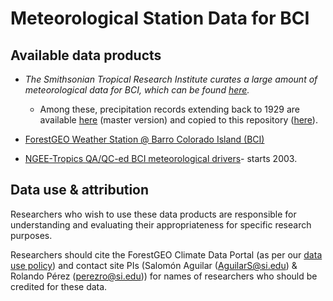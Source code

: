 # Meteorological Station Data for BCI

## Available data products

- *The Smithsonian Tropical Research Institute curates a large amount of meteorological data for BCI, which can be found [here](https://biogeodb.stri.si.edu/physical_monitoring/research/barrocolorado).*

    - Among these, precipitation records extending back to 1929 are available [here](https://smithsonian.figshare.com/articles/Barro_Colorado_Island_Clearing_Precipitation_manual/10042502) (master version) and copied to this repository ([here](https://github.com/forestgeo/Climate/tree/master/Climate_Data/Met_Stations/BCI/El_Claro_precip_starting_1929/20180168_bci_manual_cl_ra)). 

- [ForestGEO Weather Station @ Barro Colorado Island (BCI)](https://github.com/forestgeo/Climate/tree/master/Climate_Data/Met_Stations/BCI/ForestGEO_met_station-BCI)

- [NGEE-Tropics QA/QC-ed BCI meteorological drivers](https://ngt-data.lbl.gov/dois/NGT0062/)- starts 2003.

## Data use & attribution
Researchers who wish to use these data products are responsible for understanding and evaluating their appropriateness for specific research purposes.  

Researchers should cite the ForestGEO Climate Data Portal (as per our [data use policy](https://github.com/forestgeo/Climate/blob/master/README.md#data-use-policy)) and contact site PIs (Salomón Aguilar (AguilarS@si.edu) & Rolando Pérez (perezro@si.edu)) for names of researchers who should be credited for these data.



